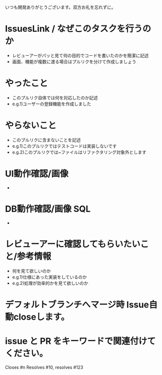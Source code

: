 いつも開発ありがとうございます。双方お礼を忘れずに。

# IssuesLink / なぜこのタスクを行うのか
- レビューアーがパッと見て何の目的でコードを書いたのかを簡潔に記述
- 画面、機能が複数に渡る場合はプルリクを分けて作成しましょう

# やったこと
- このプルリク自体では何を対応したのか記述
- e.g.1)ユーザーの登録機能を作成しました

# やらないこと
- このプルリクに含まないことを記述
- e.g.1)このプルリクではテストコードは実装しないです
- e.g.2)このプルリクでは~ファイルはリファクタリング対象外とします

# UI動作確認/画像
- 

# DB動作確認/画像 SQL
- 


# レビューアーに確認してもらいたいこと/参考情報
- 何を見て欲しいのか
- e.g.1)仕様にあった実装をしているのか
- e.g.2)処理が効率的かを見て欲しいのか

# デフォルトブランチへマージ時 Issue自動closeします。
# issue と PR をキーワードで関連付けてください。
Closes #n
Resolves #10, resolves #123

<!-- close
closes
closed
fix
fixes
fixed
resolve
resolves
resolved -->